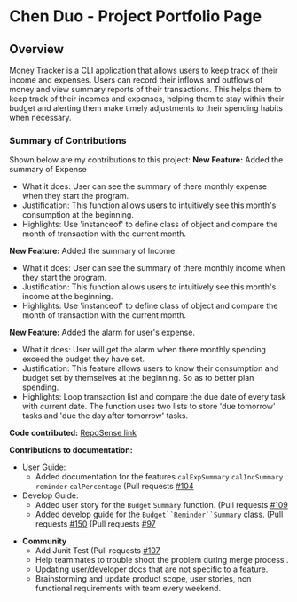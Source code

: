 # Chen Duo - Project Portfolio Page

## Overview
Money Tracker is a CLI application that allows users to keep track of their income and expenses.
Users can record their inflows and outflows of money and view summary reports of their transactions.
This helps them to keep track of their incomes and expenses, helping them to stay within their budget
and alerting them make timely adjustments to their spending habits when necessary.

### Summary of Contributions
Shown below are my contributions to this project:
**New Feature:** Added the summary of Expense
- What it does: User can see the summary of there monthly expense when they start the program.
- Justification: This function allows users to intuitively see this month's consumption at the beginning.
- Highlights: Use 'instanceof' to define class of object and compare the month of transaction with the current month.

**New Feature:** Added the summary of Income.
- What it does: User can see the summary of there monthly income when they start the program.
- Justification: This function allows users to intuitively see this month's income at the beginning.
- Highlights: Use 'instanceof' to define class of object and compare the month of transaction with the current month.

**New Feature:** Added the alarm for user's expense.
- What it does: User will get the alarm when there monthly spending exceed the budget they have set.
- Justification: This feature allows users to know their consumption and budget set by themselves at the beginning. So as to better plan spending.
- Highlights: Loop transaction list and compare the due date of every task with current date. The function uses two 
lists to store 'due tomorrow' tasks and 'due the day after tomorrow' tasks.



**Code contributed:**
[RepoSense link](https://nus-tic4001-ay2021s1.github.io/tp-dashboard/#breakdown=true&search=chenduo1412)

**Contributions to documentation:**
 * User Guide:
     * Added documentation for the features `calExpSummary` `calIncSummary` `reminder` `calPercentage` (Pull requests [\#104](https://github.com/AY2021S1-TIC4001-2/tp/pull/104)
 * Develop Guide:
     * Added user story for the `Budget` `Summary` function. (Pull requests [\#109](https://github.com/AY2021S1-TIC4001-2/tp/pull/109)
     * Added develop guide for the `Budget``Reminder``Summary` class. (Pull requests [\#150](https://github.com/AY2021S1-TIC4001-2/tp/pull/150) (Pull requests [\#97](https://github.com/AY2021S1-TIC4001-2/tp/pull/97)
     

- **Community**
  - Add Junit Test (Pull requests [\#107](https://github.com/AY2021S1-TIC4001-2/tp/pull/107)
  - Help teammates to trouble shoot the problem during merge process .
  - Updating user/developer docs that are not specific to a feature.
  - Brainstorming and update product scope, user stories, non functional requirements with team every weekend.


